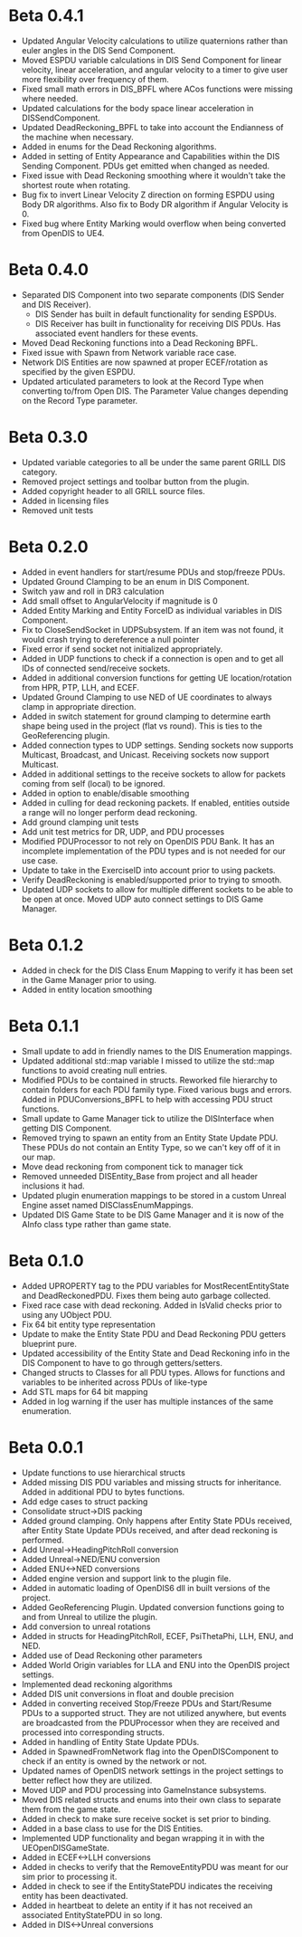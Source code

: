 # Beta 0.4.1

- Updated Angular Velocity calculations to utilize quaternions rather than euler angles in the DIS Send Component. 
- Moved ESPDU variable calculations in DIS Send Component for linear velocity, linear acceleration, and angular velocity to a timer to give user more flexibility over frequency of them.
- Fixed small math errors in DIS_BPFL where ACos functions were missing where needed.
- Updated calculations for the body space linear acceleration in DISSendComponent.
- Updated DeadReckoning_BPFL to take into account the Endianness of the machine when necessary. 
- Added in enums for the Dead Reckoning algorithms.
- Added in setting of Entity Appearance and Capabilities within the DIS Sending Component. PDUs get emitted when changed as needed.
- Fixed issue with Dead Reckoning smoothing where it wouldn't take the shortest route when rotating.
- Bug fix to invert Linear Velocity Z direction on forming ESPDU using Body DR algorithms. Also fix to Body DR algorithm if Angular Velocity is 0.
- Fixed bug where Entity Marking would overflow when being converted from OpenDIS to UE4.

# Beta 0.4.0

- Separated DIS Component into two separate components (DIS Sender and DIS Receiver). 
	- DIS Sender has built in default functionality for sending ESPDUs. 
	- DIS Receiver has built in functionality for receiving DIS PDUs. Has associated event handlers for these events.	
- Moved Dead Reckoning functions into a Dead Reckoning BPFL.
- Fixed issue with Spawn from Network variable race case.
- Network DIS Entities are now spawned at proper ECEF/rotation as specified by the given ESPDU.
- Updated articulated parameters to look at the Record Type when converting to/from Open DIS. The Parameter Value changes depending on the Record Type parameter.

# Beta 0.3.0

- Updated variable categories to all be under the same parent GRILL DIS category.
- Removed project settings and toolbar button from the plugin.
- Added copyright header to all GRILL source files.
- Added in licensing files
- Removed unit tests

# Beta 0.2.0

- Added in event handlers for start/resume PDUs and stop/freeze PDUs.
- Updated Ground Clamping to be an enum in DIS Component.
- Switch yaw and roll in DR3 calculation
- Add small offset to AngularVelocity if magnitude is 0
- Added Entity Marking and Entity ForceID as individual variables in DIS Component.
- Fix to CloseSendSocket in UDPSubsystem. If an item was not found, it would crash trying to dereference a null pointer
- Fixed error if send socket not initialized appropriately.
- Added in UDP functions to check if a connection is open and to get all IDs of connected send/receive sockets.
- Added in additional conversion functions for getting UE location/rotation from HPR, PTP, LLH, and ECEF.
- Updated Ground Clamping to use NED of UE coordinates to always clamp in appropriate direction.
- Added in switch statement for ground clamping to determine earth shape being used in the project (flat vs round). This is ties to the GeoReferencing plugin.
- Added connection types to UDP settings. Sending sockets now supports Multicast, Broadcast, and Unicast. Receiving sockets now support Multicast.
- Added in additional settings to the receive sockets to allow for packets coming from self (local) to be ignored.
- Added in option to enable/disable smoothing
- Added in culling for dead reckoning packets. If enabled, entities outside a range will no longer perform dead reckoning.
- Add ground clamping unit tests
- Add unit test metrics for DR, UDP, and PDU processes
- Modified PDUProcessor to not rely on OpenDIS PDU Bank. It has an incomplete implementation of the PDU types and is not needed for our use case.
- Update to take in the ExerciseID into account prior to using packets.
- Verify DeadReckoning is enabled/supported prior to trying to smooth.
- Updated UDP sockets to allow for multiple different sockets to be able to be open at once. Moved UDP auto connect settings to DIS Game Manager.

# Beta 0.1.2

- Added in check for the DIS Class Enum Mapping to verify it has been set in the Game Manager prior to using.
- Added in entity location smoothing

# Beta 0.1.1

- Small update to add in friendly names to the DIS Enumeration mappings.
- Updated additional std::map variable I missed to utilize the std::map functions to avoid creating null entries.
- Modified PDUs to be contained in structs. Reworked file hierarchy to contain folders for each PDU family type. Fixed various bugs and errors. Added in PDUConversions_BPFL to help with accessing PDU struct functions.
- Small update to Game Manager tick to utilize the DISInterface when getting DIS Component.
- Removed trying to spawn an entity from an Entity State Update PDU. These PDUs do not contain an Entity Type, so we can't key off of it in our map.
- Move dead reckoning from component tick to manager tick
- Removed unneeded DISEntity_Base from project and all header inclusions it had.
- Updated plugin enumeration mappings to be stored in a custom Unreal Engine asset named DISClassEnumMappings.
- Updated DIS Game State to be DIS Game Manager and it is now of the AInfo class type rather than game state.

# Beta 0.1.0

- Added UPROPERTY tag to the PDU variables for MostRecentEntityState and DeadReckonedPDU. Fixes them being auto garbage collected.
- Fixed race case with dead reckoning. Added in IsValid checks prior to using any UObject PDU.
- Fix 64 bit entity type representation
- Update to make the Entity State PDU and Dead Reckoning PDU getters blueprint pure.
- Updated accessibility of the Entity State and Dead Reckoning info in the DIS Component to have to go through getters/setters.
- Changed structs to Classes for all PDU types. Allows for functions and variables to be inherited across PDUs of like-type
- Add STL maps for 64 bit mapping
- Added in log warning if the user has multiple instances of the same enumeration.

# Beta 0.0.1

- Update functions to use hierarchical structs
- Added missing DIS PDU variables and missing structs for inheritance. Added in additional PDU to bytes functions.
- Add edge cases to struct packing
- Consolidate struct->DIS packing
- Added ground clamping. Only happens after Entity State PDUs received, after Entity State Update PDUs received, and after dead reckoning is performed.
- Add Unreal->HeadingPitchRoll conversion
- Added Unreal->NED/ENU conversion
- Added ENU<->NED conversions
- Added engine version and support link to the plugin file.
- Added in automatic loading of OpenDIS6 dll in built versions of the project.
- Added GeoReferencing Plugin. Updated conversion functions going to and from Unreal to utilize the plugin.
- Add conversion to unreal rotations
- Added in structs for HeadingPitchRoll, ECEF, PsiThetaPhi, LLH, ENU, and NED.
- Added use of Dead Reckoning other parameters
- Added World Origin variables for LLA and ENU into the OpenDIS project settings.
- Implemented dead reckoning algorithms
- Added DIS unit conversions in float and double precision
- Added in converting received Stop/Freeze PDUs and Start/Resume PDUs to a supported struct. They are not utilized anywhere, but events are broadcasted from the PDUProcessor when they are received and processed into corresponding structs.
- Added in handling of Entity State Update PDUs.
- Added in SpawnedFromNetwork flag into the OpenDISComponent to check if an entity is owned by the network or not.
- Updated names of OpenDIS network settings in the project settings to better reflect how they are utilized.
- Moved UDP and PDU processing into GameInstance subsystems. 
- Moved DIS related structs and enums into their own class to separate them from the game state.
- Added in check to make sure receive socket is set prior to binding.
- Added in a base class to use for the DIS Entities.
- Implemented UDP functionality and began wrapping it in with the UEOpenDISGameState.
- Added in ECEF<->LLH conversions
- Added in checks to verify that the RemoveEntityPDU was meant for our sim prior to processing it.
- Added in check to see if the EntityStatePDU indicates the receiving entity has been deactivated.
- Added in heartbeat to delete an entity if it has not received an associated EntityStatePDU in so long.
- Added in DIS<->Unreal conversions
